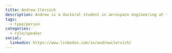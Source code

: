 ```yaml
---
title: Andrew Ilersich
description: Andrew is a doctoral student in aerospace engineering at the University of Toronto, currently working on machine learning in computational physics. He spent his whole life in Toronto and he wants to see it become a safer, more accessible, and more affordable city for everyone.
tags:
  - type/person
categories:
  - role/speaker
social:
  linkedin: https://www.linkedin.com/in/andrewilersich/
---
```


